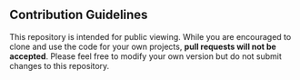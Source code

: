 ## Contribution Guidelines

This repository is intended for public viewing.
While you are encouraged to clone and use the code for your own projects, **pull requests will not be accepted**.
Please feel free to modify your own version but do not submit changes to this repository.